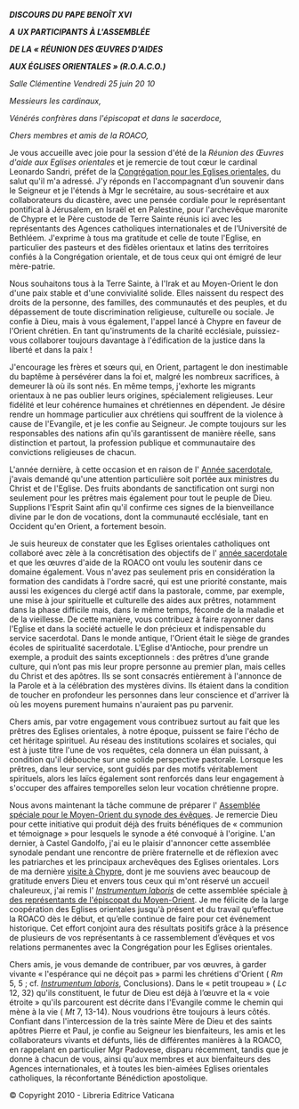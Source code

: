 ***DISCOURS DU PAPE BENOÎT XVI***

***A** **UX PARTICIPANTS À L'ASSEMBLÉE***

***DE LA « RÉUNION DES ŒUVRES D'AIDES***

***AUX ÉGLISES ORIENTALES » (R.O.A.C.O.)***

*Salle Clémentine* *Vendredi 25 juin 20* *10*

*Messieurs les cardinaux,*

*Vénérés confrères dans l'épiscopat et dans le sacerdoce,*

*Chers membres et amis de la ROACO,*

Je vous accueille avec joie pour la session d'été de la *Réunion des Œuvres d'aide aux Eglises orientales* et je remercie de tout cœur le cardinal Leonardo Sandri, préfet de la [Congrégation pour les Eglises orientales](http://www.vatican.va/roman_curia/congregations/orientchurch/index_fr.htm), du salut qu'il m'a adressé. J'y réponds en l'accompagnant d’un souvenir dans le Seigneur et je l'étends à Mgr le secrétaire, au sous-secrétaire et aux collaborateurs du dicastère, avec une pensée cordiale pour le représentant pontifical à Jérusalem, en Israël et en Palestine, pour l'archevêque maronite de Chypre et le Père custode de Terre Sainte réunis ici avec les représentants des Agences catholiques internationales et de l’Université de Bethléem. J'exprime à tous ma gratitude et celle de toute l'Eglise, en particulier des pasteurs et des fidèles orientaux et latins des territoires confiés à la Congrégation orientale, et de tous ceux qui ont émigré de leur mère-patrie.

Nous souhaitons tous à la Terre Sainte, à l'Irak et au Moyen-Orient le don d'une paix stable et d'une convivialité solide. Elles naissent du respect des droits de la personne, des familles, des communautés et des peuples, et du dépassement de toute discrimination religieuse, culturelle ou sociale. Je confie à Dieu, mais à vous également, l'appel lancé à Chypre en faveur de l'Orient chrétien. En tant qu'instruments de la charité ecclésiale, puissiez-vous collaborer toujours davantage à l'édification de la justice dans la liberté et dans la paix !

J'encourage les frères et sœurs qui, en Orient, partagent le don inestimable du baptême à persévérer dans la foi et, malgré les nombreux sacrifices, à demeurer là où ils sont nés. En même temps, j'exhorte les migrants orientaux à ne pas oublier leurs origines, spécialement religieuses. Leur fidélité et leur cohérence humaines et chrétiennes en dépendent. Je désire rendre un hommage particulier aux chrétiens qui souffrent de la violence à cause de l'Evangile, et je les confie au Seigneur. Je compte toujours sur les responsables des nations afin qu'ils garantissent de manière réelle, sans distinction et partout, la profession publique et communautaire des convictions religieuses de chacun.

L'année dernière, à cette occasion et en raison de l' [Année sacerdotale](http://www.vatican.va/special/anno_sac/index_fr.html), j'avais demandé qu'une attention particulière soit portée aux ministres du Christ et de l'Eglise. Des fruits abondants de sanctification ont surgi non seulement pour les prêtres mais également pour tout le peuple de Dieu. Supplions l'Esprit Saint afin qu'il confirme ces signes de la bienveillance divine par le don de vocations, dont la communauté ecclésiale, tant en Occident qu'en Orient, a fortement besoin.

Je suis heureux de constater que les Eglises orientales catholiques ont collaboré avec zèle à la concrétisation des objectifs de l' [année sacerdotale](http://www.vatican.va/special/anno_sac/index_fr.html) et que les œuvres d'aide de la ROACO ont voulu les soutenir dans ce domaine également. Vous n'avez pas seulement pris en considération la formation des candidats à l'ordre sacré, qui est une priorité constante, mais aussi les exigences du clergé actif dans la pastorale, comme, par exemple, une mise à jour spirituelle et culturelle des aides aux prêtres, notamment dans la phase difficile mais, dans le même temps, féconde de la maladie et de la vieillesse. De cette manière, vous contribuez à faire rayonner dans l'Eglise et dans la société actuelle le don précieux et indispensable du service sacerdotal. Dans le monde antique, l'Orient était le siège de grandes écoles de spiritualité sacerdotale. L'Eglise d'Antioche, pour prendre un exemple, a produit des saints exceptionnels : des prêtres d’une grande culture, qui n’ont pas mis leur propre personne au premier plan, mais celles du Christ et des apôtres. Ils se sont consacrés entièrement à l'annonce de la Parole et à la célébration des mystères divins. Ils étaient dans la condition de toucher en profondeur les personnes dans leur conscience et d'arriver là où les moyens purement humains n'auraient pas pu parvenir.

Chers amis, par votre engagement vous contribuez surtout au fait que les prêtres des Eglises orientales, à notre époque, puissent se faire l'écho de cet héritage spirituel. Au réseau des institutions scolaires et sociales, qui est à juste titre l'une de vos requêtes, cela donnera un élan puissant, à condition qu'il débouche sur une solide perspective pastorale. Lorsque les prêtres, dans leur service, sont guidés par des motifs véritablement spirituels, alors les laïcs également sont renforcés dans leur engagement à s'occuper des affaires temporelles selon leur vocation chrétienne propre.

Nous avons maintenant la tâche commune de préparer l' [Assemblée spéciale pour le Moyen-Orient du synode des évêques](http://www.vatican.va/roman_curia/synod/index_fr.htm#Assembl%C3%A9_Sp%C3%A9ciale_pour_le_Moyen-Orient). Je remercie Dieu pour cette initiative qui produit déjà des fruits bénéfiques de « communion et témoignage » pour lesquels le synode a été convoqué à l'origine. L'an dernier, à Castel Gandolfo, j'ai eu le plaisir d'annoncer cette assemblée synodale pendant une rencontre de prière fraternelle et de réflexion avec les patriarches et les principaux archevêques des Eglises orientales. Lors de ma dernière [visite à Chypre](/content/benedict-xvi/fr/travels/2010/index_cipro.html), dont je me souviens avec beaucoup de gratitude envers Dieu et envers tous ceux qui m'ont réservé un accueil chaleureux, j'ai remis l' *[Instrumentum laboris](http://www.vatican.va/roman_curia/synod/documents/rc_synod_doc_20100606_instrumentum-mo_fr.pdf)* de cette assemblée spéciale [à des représentants de l'épiscopat du Moyen-Orient](/content/benedict-xvi/fr/speeches/2010/june/documents/hf_ben-xvi_spe_20100606_instr-laboris.html). Je me félicite de la large coopération des Eglises orientales jusqu'à présent et du travail qu’effectue la ROACO dès le début, et qu’elle continue de faire pour cet événement historique. Cet effort conjoint aura des résultats positifs grâce à la présence de plusieurs de vos représentants à ce rassemblement d’évêques et vos relations permanentes avec la Congrégation pour les Eglises orientales.

Chers amis, je vous demande de contribuer, par vos œuvres, à garder vivante « l'espérance qui ne déçoit pas » parmi les chrétiens d'Orient ( *Rm* 5, 5 ; cf. *[Instrumentum laboris](http://www.vatican.va/roman_curia/synod/documents/rc_synod_doc_20100606_instrumentum-mo_fr.pdf)*, Conclusions). Dans le « petit troupeau » ( *Lc* 12, 32) qu'ils constituent, le futur de Dieu est déjà à l’œuvre et la « voie étroite » qu'ils parcourent est décrite dans l'Evangile comme le chemin qui mène à la vie ( *Mt* 7, 13-14). Nous voudrions être toujours à leurs côtés. Confiant dans l'intercession de la très sainte Mère de Dieu et des saints apôtres Pierre et Paul, je confie au Seigneur les bienfaiteurs, les amis et les collaborateurs vivants et défunts, liés de différentes manières à la ROACO, en rappelant en particulier Mgr Padovese, disparu récemment, tandis que je donne à chacun de vous, ainsi qu'aux membres et aux bienfaiteurs des Agences internationales, et à toutes les bien-aimées Eglises orientales catholiques, la réconfortante Bénédiction apostolique.

© Copyright 2010 - Libreria Editrice Vaticana
